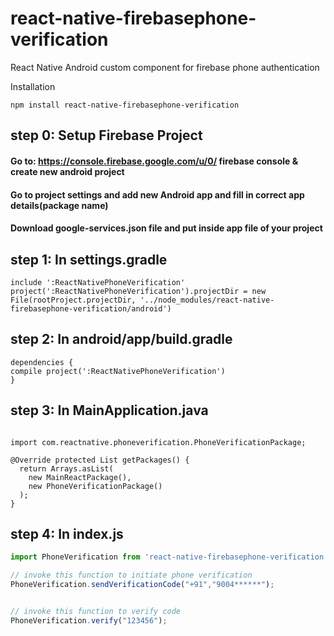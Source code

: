# react-native-firebasephone-verification
React Native Android custom component for firebase phone authentication

Installation
```
npm install react-native-firebasephone-verification
```

## step 0: Setup Firebase Project

#### Go to: https://console.firebase.google.com/u/0/ firebase console & create new android project
#### Go to project settings and add new Android app and fill in correct app details(package name)
#### Download google-services.json file and put inside app file of your project

## step 1: In settings.gradle
```
include ':ReactNativePhoneVerification'
project(':ReactNativePhoneVerification').projectDir = new File(rootProject.projectDir, '../node_modules/react-native-firebasephone-verification/android')

```

## step 2: In android/app/build.gradle
```
dependencies {
compile project(':ReactNativePhoneVerification')
}
```

## step 3: In MainApplication.java

```

import com.reactnative.phoneverification.PhoneVerificationPackage;

@Override protected List getPackages() {
  return Arrays.asList(
    new MainReactPackage(),
    new PhoneVerificationPackage()
  );
}

```
## step 4: In index.js
```javascript
import PhoneVerification from 'react-native-firebasephone-verification';

// invoke this function to initiate phone verification
PhoneVerification.sendVerificationCode("+91","9004******");


// invoke this function to verify code
PhoneVerification.verify("123456");

```
